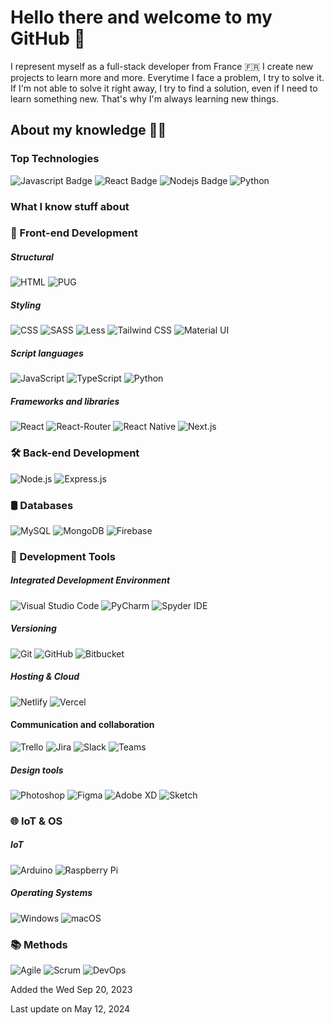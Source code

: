 

[randomWord]: Hello

# Hello there and welcome to my GitHub 👋

I represent myself as a full-stack developer from France 🇫🇷
I create new projects to learn more and more. Everytime I face a problem, I try to solve it. If I'm not able to solve it right away, I try to find a solution, even if I need to learn something new. 
That's why I'm always learning new things.

## About my knowledge 👨‍🎓

### Top Technologies
![Javascript Badge](https://img.shields.io/badge/-Javascript-F0DB4F?style=for-the-badge&labelColor=black&logo=javascript&logoColor=F0DB4F)
![React Badge](https://img.shields.io/badge/-React-61DBFB?style=for-the-badge&labelColor=black&logo=react&logoColor=61DBFB)
![Nodejs Badge](https://img.shields.io/badge/-Nodejs-3C873A?style=for-the-badge&labelColor=black&logo=node.js&logoColor=3C873A)
![Python](https://img.shields.io/badge/-Python-blue?style=for-the-badge&labelColor=black&logo=python&logoColor=white)

### What I know stuff about
### 🚀 Front-end Development
##### Structural
![HTML](https://img.shields.io/badge/-HTML-orange?logo=html5&logoColor=white&) ![PUG](https://img.shields.io/badge/-PUG-beige?logo=pug&logoColor=dark)

##### Styling
![CSS](https://img.shields.io/badge/-CSS-blueviolet?logo=css3&logoColor=white) ![SASS](https://img.shields.io/badge/-SASS-pink?logo=sass&logoColor=white)
![Less](https://img.shields.io/badge/LESS-2B4C80?style=for-the-badge&logo=less&logoColor=white&style=flat)
![Tailwind CSS](https://img.shields.io/badge/-Tailwind_CSS-38b2ac?logo=tailwind-css&logoColor=white)
![Material UI](https://img.shields.io/badge/-Material_UI-0081cb?logo=material-ui&logoColor=white)

##### Script languages
![JavaScript](https://img.shields.io/badge/-JavaScript-yellow?logo=javascript&logoColor=white) ![TypeScript](https://img.shields.io/badge/-TypeScript-blue?logo=typescript&logoColor=white) ![Python](https://img.shields.io/badge/-Python-blue?logo=python&logoColor=white)

##### Frameworks and libraries
![React](https://img.shields.io/badge/-React-blue?logo=react&logoColor=white) ![React-Router](https://img.shields.io/badge/-React_Router-ca4245?logo=react-router&logoColor=white) ![React Native](https://img.shields.io/badge/-React_Native-61dafb?logo=react&logoColor=white) ![Next.js](https://img.shields.io/badge/-Next.js-black?logo=next.js&logoColor=white)

### 🛠️ Back-end Development
![Node.js](https://img.shields.io/badge/-Node.js-green?logo=node.js&logoColor=white) ![Express.js](https://img.shields.io/badge/-Express.js-grey?logo=express&logoColor=white)

### 🛢️ Databases
![MySQL](https://img.shields.io/badge/-MySQL-4479a1?logo=mysql&logoColor=white) ![MongoDB](https://img.shields.io/badge/-MongoDB-47a248?logo=mongodb&logoColor=white) ![Firebase](https://img.shields.io/badge/Firebase-039BE5?logo=Firebase&logoColor=white)

### 🔧 Development Tools
##### Integrated Development Environment
![Visual Studio Code](https://img.shields.io/badge/-Visual_Studio_Code-007acc?logo=visual-studio-code&logoColor=white) ![PyCharm](https://img.shields.io/badge/-PyCharm-000000?logo=pycharm&logoColor=white) ![Spyder IDE](https://img.shields.io/badge/-Spyder_IDE-FF0000?logo=spyder-ide&logoColor=white)

##### Versioning
![Git](https://img.shields.io/badge/-Git-f05032?logo=git&logoColor=white) ![GitHub](https://img.shields.io/badge/GitHub-100000?&logo=github&logoColor=white) ![Bitbucket](https://img.shields.io/badge/Bitbucket-0747a6?&logo=bitbucket&logoColor=white)

##### Hosting & Cloud
![Netlify](https://img.shields.io/badge/-Netlify-00c7b7?logo=netlify&logoColor=white) ![Vercel](https://img.shields.io/badge/-Vercel-000000?logo=vercel&logoColor=white)

#### Communication and collaboration
![Trello](https://img.shields.io/badge/-Trello-0079bf?logo=trello&logoColor=white) ![Jira](https://img.shields.io/badge/Jira-0052CC?logo=Jira&logoColor=white) ![Slack](https://img.shields.io/badge/Slack-4A154B?&logo=slack&logoColor=white) ![Teams](https://img.shields.io/badge/Microsoft_Teams-6264A7?&logo=microsoft-teams&logoColor=white)

##### Design tools
![Photoshop](https://img.shields.io/badge/-Photoshop-31a8ff?logo=adobe-photoshop&logoColor=white) ![Figma](https://img.shields.io/badge/-Figma-f24e1e?logo=figma&logoColor=white) ![Adobe XD](https://img.shields.io/badge/Adobe%20XD-470137?&logo=Adobe%20XD&logoColor=#FF61F6) ![Sketch](https://img.shields.io/badge/Sketch-FFB387?&logo=sketch&logoColor=black) 

### 🌐 IoT & OS
##### IoT
![Arduino](https://img.shields.io/badge/-Arduino-00979D?logo=arduino&logoColor=white) ![Raspberry Pi](https://img.shields.io/badge/Raspberry%20Pi-A22846?&logo=Raspberry%20Pi&logoColor=white)

##### Operating Systems
![Windows](https://img.shields.io/badge/Windows-0078D6?&logo=windows&logoColor=white) ![macOS](https://img.shields.io/badge/mac%20os-000000?&logo=apple&logoColor=white)

### 📚 Methods
![Agile](https://img.shields.io/badge/-Agile-47C83E?logo=agile&logoColor=white) ![Scrum](https://img.shields.io/badge/-Scrum-6F126F?logo=scrum&logoColor=white) ![DevOps](https://img.shields.io/badge/-DevOps-B2123F?logo=devops&logoColor=white)

Added the Wed Sep 20, 2023

Last update on May 12, 2024

